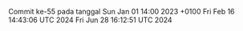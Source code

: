 Commit ke-55 pada tanggal Sun Jan 01 14:00 2023 +0100
Fri Feb 16 14:43:06 UTC 2024
Fri Jun 28 16:12:51 UTC 2024
